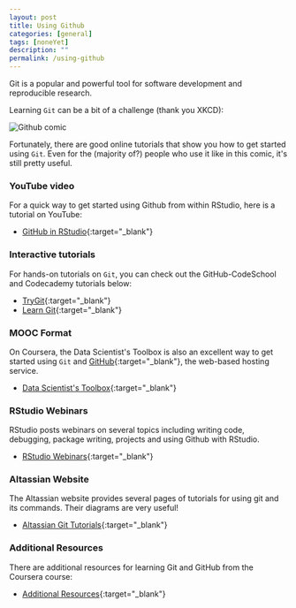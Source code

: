 ```yaml
---
layout: post
title: Using Github
categories: [general]
tags: [noneYet]
description: ""
permalink: /using-github
---
```


Git is a popular and powerful tool for software development and reproducible research.

Learning `Git` can be a bit of a challenge (thank you XKCD):

![Github comic][]

Fortunately, there are good online tutorials that show you how to get started using `Git`. Even for the (majority of?) people who use it like in this comic, it's still pretty useful.  

### YouTube video

For a quick way to get started using Github from within RStudio, here is a tutorial on YouTube:

* [GitHub in RStudio][]{:target="_blank"}

### Interactive tutorials

For hands-on tutorials on `Git`, you can check out the GitHub-CodeSchool and Codecademy tutorials below:

* [TryGit][]{:target="_blank"}
* [Learn Git][]{:target="_blank"}

### MOOC Format

On Coursera, the Data Scientist's Toolbox is also an excellent way to get
started using `Git` and [GitHub](https://www.github.com){:target="_blank"}, the web-based hosting service.

* [Data Scientist's Toolbox][]{:target="_blank"}

### RStudio Webinars

RStudio posts webinars on several topics including writing code, debugging, package writing, projects and using Github with RStudio.

* [RStudio Webinars][]{:target="_blank"}

### Altassian Website

The Altassian website provides several pages of tutorials for using git and its commands. Their diagrams are very useful!

* [Altassian Git Tutorials][]{:target="_blank"}

### Additional Resources

There are additional resources for learning Git and GitHub from the Coursera course:

* [Additional Resources][]{:target="_blank"}


[Github comic]: http://imgs.xkcd.com/comics/git.png
[GitHub in RStudio]: https://youtu.be/uHYcDQDbMY8
[TryGit]: http://try.github.io/
[Learn Git]: https://www.codecademy.com/learn/learn-git
[Data Scientist's Toolbox]: https://www.coursera.org/learn/data-scientists-tools
[Additional Resources]: http://datasciencespecialization.github.io/toolbox/
[RStudio Webinars]: https://www.rstudio.com/resources/webinars/
[Altassian Git Tutorials]: https://www.atlassian.com/git/tutorials/
